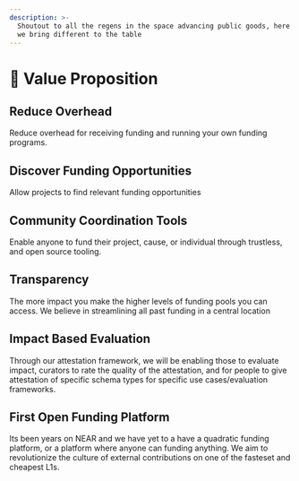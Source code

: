 ```yaml
---
description: >-
  Shoutout to all the regens in the space advancing public goods, here is what
  we bring different to the table
---
```


# 🚀 Value Proposition

## Reduce Overhead

Reduce overhead for receiving funding and running your own funding programs.&#x20;

## Discover Funding Opportunities

Allow projects to find relevant funding opportunities

## Community Coordination Tools

Enable anyone to fund their project, cause, or individual through trustless, and open source tooling.&#x20;

## Transparency

The more impact you make the higher levels of funding pools you can access. We believe in streamlining all past funding in a central location

## Impact Based Evaluation

Through our attestation framework, we will be enabling those to evaluate impact, curators to rate the quality of the attestation, and for people to give attestation of specific schema types for specific use cases/evaluation frameworks.&#x20;

## First Open Funding Platform&#x20;

Its been years on NEAR and we have yet to a have a quadratic funding platform, or a platform where anyone can funding anything. We aim to revolutionize the culture of external contributions on one of the fasteset and cheapest L1s.&#x20;



